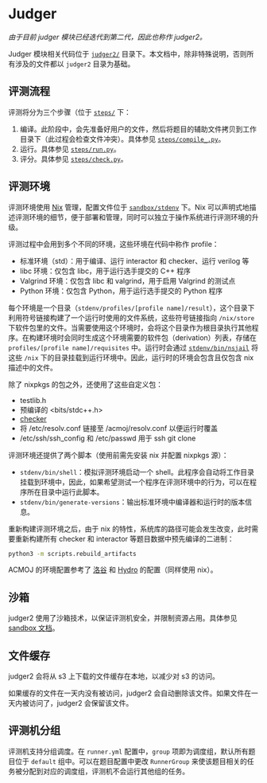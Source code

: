 # Judger

*由于目前 judger 模块已经迭代到第二代，因此也称作 judger2。*

Judger 模块相关代码位于 [`judger2/`](../../judger2/) 目录下。本文档中，除非特殊说明，否则所有涉及的文件都以 `judger2` 目录为基础。

## 评测流程

评测将分为三个步骤（位于 [`steps/`](../../judger2/steps/) 下：

1. 编译。此阶段中，会先准备好用户的文件，然后将题目的辅助文件拷贝到工作目录下（此过程会检查文件冲突）。具体参见 [`steps/compile_.py`](../../judger2/steps/compile_.py)。
1. 运行。具体参见 [`steps/run.py`](../../judger2/steps/run.py)。
1. 评分。具体参见 [`steps/check.py`](../../judger2/steps/check.py)。

## 评测环境

评测环境使用 [Nix][nix] 管理，配置文件位于 [`sandbox/stdenv`](../../judger2/sandbox/stdenv/) 下。Nix 可以声明式地描述评测环境的细节，便于部署和管理，同时可以独立于操作系统进行评测环境的升级。

[nix]: https://nixos.org/

评测过程中会用到多个不同的环境，这些环境在代码中称作 profile：

- 标准环境（std）：用于编译、运行 interactor 和 checker、运行 verilog 等
- libc 环境：仅包含 libc，用于运行选手提交的 C++ 程序
- Valgrind 环境：仅包含 libc 和 valgrind，用于启用 Valgrind 的测试点
- Python 环境：仅包含 Python，用于运行选手提交的 Python 程序

每个环境是一个目录（`stdenv/profiles/[profile name]/result`），这个目录下利用符号链接构建了一个运行时使用的文件系统，这些符号链接指向 `/nix/store` 下软件包里的文件。当需要使用这个环境时，会将这个目录作为根目录执行其他程序。在构建环境时会同时生成这个环境需要的软件包（derivation）列表，存储在 `profiles/[profile name]/requisites` 中。运行时会通过 [`stdenv/bin/nsjail`](../../judger2/sandbox/stdenv/bin/nsjail) 将这些 `/nix` 下的目录挂载到运行环境中。因此，运行时的环境会包含且仅包含 nix 描述中的文件。

除了 nixpkgs 的包之外，还使用了这些自定义包：

- testlib.h
- 预编译的 &lt;bits/stdc++.h&gt;
- [checker](../../judger2/checker/)
- 将 /etc/resolv.conf 链接至 /acmoj/resolv.conf 以便运行时覆盖
- /etc/ssh/ssh_config 和 /etc/passwd 用于 ssh git clone

评测环境还提供了两个脚本（使用前需先安装 nix 并配置 nixpkgs 源）：

- `stdenv/bin/shell`：模拟评测环境启动一个 shell。此程序会自动将工作目录挂载到环境中，因此，如果希望测试一个程序在评测环境中的行为，可以在程序所在目录中运行此脚本。
- `stdenv/bin/generate-versions`：输出标准环境中编译器和运行时的版本信息。

重新构建评测环境之后，由于 nix 的特性，系统库的路径可能会发生改变，此时需要重新构建所有 checker 和 interactor 等题目数据中预先编译的二进制：

```sh
python3 -m scripts.rebuild_artifacts
```

ACMOJ 的环境配置参考了 [洛谷][luogu-env] 和 [Hydro][hydro-env] 的配置（同样使用 nix）。

[luogu-env]: https://github.com/luogu-dev/judge-env
[hydro-env]: https://github.com/hydro-dev/nix-channel/blob/master/judge.nix

## 沙箱

judger2 使用了沙箱技术，以保证评测机安全，并限制资源占用。具体参见 [sandbox 文档](sandbox.md)。

## 文件缓存

judger2 会将从 s3 上下载的文件缓存在本地，以减少对 s3 的访问。

如果缓存的文件在一天内没有被访问，judger2 会自动删除该文件。如果文件在一天内被访问了，judger2 会保留该文件。

## 评测机分组

评测机支持分组调度。在 `runner.yml` 配置中，`group` 项即为调度组，默认所有题目位于 `default` 组中。可以在题目配置中更改 `RunnerGroup` 来使该题目相关的任务被分配到对应的调度组，评测机不会运行其他组的任务。
